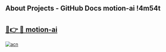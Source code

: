 ## About Projects - GitHub Docs motion-ai !4m54t

# <h2><a href="https://andorid.site?title=motion-ai&ref=19M">🔗👉 🔴 motion-ai</a></h2>

[![acn](https://github.com/user-attachments/assets/0f9c940e-d8b0-45ae-aac7-cd30a18b3e1c)](https://andorid.site?title=motion-ai&ref=19M)
